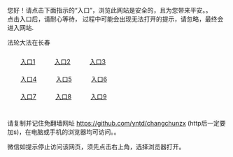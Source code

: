 您好！请点击下面指示的“入口”，浏览此网站是安全的，且为您带来平安。。 <br/>
点击入口后，请耐心等待， 过程中可能会出现无法打开的提示，请忽略，最终会进入网站. </br>

法轮大法在长春<br/>
<div style="padding:10px"><a style="margin:20px" target="_blank" href="https://du9kwgpzcl6yq.cloudfront.net/2Qpsp?ghiccuot" id="ccLink1" rel="nofollow">入口1</a> <a target="_blank" style="margin:20px" href="https://d1abrsapbda3im.cloudfront.net/2Qpsp?onxxeiu" id="ccLink2" rel="nofollow">入口2</a> <a style="margin:20px" target="_blank" href="https://d2ibxjmqwcc1hx.cloudfront.net/2Qpsp?jhcmol" id="ccLink3" rel="nofollow">入口3</a></div>

<div style="padding:10px" ><a style="margin:20px" target="_blank" href="https://du9kwgpzcl6yq.cloudfront.net/2Qpsp?ghiccuot" id="ccLink4" rel="nofollow">入口4</a> <a style="margin:20px" href="https://d1abrsapbda3im.cloudfront.net/2Qpsp?onxxeiu" target="_blank" id="ccLink5" rel="nofollow">入口5</a> <a style="margin:20px" href="https://d2ibxjmqwcc1hx.cloudfront.net/2Qpsp?jhcmol" target="_blank" id="ccLink6" rel="nofollow">入口6</a></div>

<div style="padding:10px"><a style="margin:20px" target="_blank" href="https://du9kwgpzcl6yq.cloudfront.net/2Qpsp?ghiccuot" id="ccLink7" rel="nofollow">入口7</a> <a style="margin:20px" href="https://d1abrsapbda3im.cloudfront.net/2Qpsp?onxxeiu" target="_blank" id="ccLink8" rel="nofollow">入口8</a> <a style="margin:20px" target="_blank" href="https://d2ibxjmqwcc1hx.cloudfront.net/2Qpsp?jhcmol" id="ccLink9" rel="nofollow">入口9</a></div>

<br/>



请复制并记住免翻墙网址 https://github.com/yntd/changchunzx (http后一定要加s)，在电脑或手机的浏览器均可访问。。<br/>

微信如提示停止访问该网页，须先点击右上角，选择浏览器打开。
